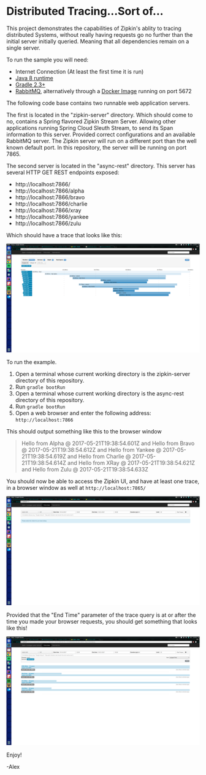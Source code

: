 # Distributed Tracing...Sort of...

This project demonstrates the capabilities of Zipkin's ablity to tracing distributed Systems, without really having requests go no further than the initial server initially queried.
Meaning that all dependencies remain on a single server.

To run the sample you will need:
 - Internet Connection (At least the first time it is run)
 - [Java 8 runtime](http://blog.acari.io/jvm/2017/05/05/Gradle-Install.html)
 - [Gradle 2.3+ ](http://blog.acari.io/jvm/2017/05/05/Gradle-Install.html)
 - [RabbitMQ](https://www.rabbitmq.com/download.html), alternatively through a [Docker Image](https://hub.docker.com/_/rabbitmq/) running on port 5672

The following code base contains two runnable web application servers.

The first is located in the "zipkin-server" directory.
Which should come to no, contains a Spring flavored Zipkin Stream Server.
Allowing other applications running Spring Cloud Sleuth Stream, to send its Span information to this server.
Provided correct configurations and an available RabbitMQ server.
The Zipkin server will run on a different port than the well known default port.
In this repository, the server will be running on port 7865.

The second server is located in the "async-rest" directory.
This server has several HTTP GET REST endpoints exposed:

- http://localhost:7866/
- http://localhost:7866/alpha
- http://localhost:7866/bravo
- http://localhost:7866/charlie
- http://localhost:7866/xray
- http://localhost:7866/yankee
- http://localhost:7866/zulu

Which should have a trace that looks like this:

![trace](images/trace.png)

To run the example.
1. Open a terminal whose current working directory is the zipkin-server directory of this repository.
1. Run `gradle bootRun`
1. Open a terminal whose current working directory is the async-rest directory of this repository.
1. Run `gradle bootRun`
1. Open a web browser and enter the following address: `http://localhost:7866`

This should output something like this to the browser window
    
>Hello from Alpha @ 2017-05-21T19:38:54.601Z and Hello from Bravo @ 2017-05-21T19:38:54.612Z and Hello from Yankee @ 2017-05-21T19:38:54.619Z and Hello from Charlie @ 2017-05-21T19:38:54.614Z and Hello from XRay @ 2017-05-21T19:38:54.621Z and Hello from Zulu @ 2017-05-21T19:38:54.633Z

You should now be able to access the Zipkin UI, and have at least one trace, in a browser window as well at `http://localhost:7865/`

![zipkin](images/zipkin.png)

Provided that the "End Time" parameter of the trace query is at or after the time you made your browser requests, you should get something that looks like this!

![zipkin-trace](images/zipkin-trace.png)

Enjoy!

-Alex